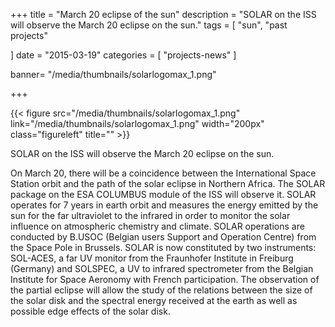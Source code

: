 +++
title = "March 20 eclipse of the sun"
description = "SOLAR on the ISS will observe the March 20 eclipse on the sun."
tags = [
    "sun",
	"past projects"

]
date = "2015-03-19"
categories = [
   "projects-news"
]

banner= "/media/thumbnails/solarlogomax_1.png"


+++

{{< figure src="/media/thumbnails/solarlogomax_1.png"  link="/media/thumbnails/solarlogomax_1.png"  width="200px" class="figureleft" title="" >}}

SOLAR on the ISS will observe the March 20 eclipse on the sun.

On March 20, there will be a coincidence between the International Space Station orbit and the path of the solar eclipse in Northern Africa. The SOLAR package on the ESA COLUMBUS module of the ISS will observe it. SOLAR operates for 7 years in earth orbit and measures the energy emitted by the sun for the far ultraviolet to the infrared in order to monitor the solar influence on atmospheric chemistry and climate. SOLAR operations are conducted by B.USOC (Belgian users Support and Operation Centre) from the Space Pole in Brussels. SOLAR is now constituted by two instruments: SOL-ACES, a far UV monitor from the Fraunhofer Institute in Freiburg (Germany) and SOLSPEC, a UV to infrared spectrometer from the Belgian Institute for Space Aeronomy with French participation. The observation of the partial eclipse will allow the study of the relations between the size of the solar disk and the spectral energy received at the earth as well as possible edge effects of the solar disk.
